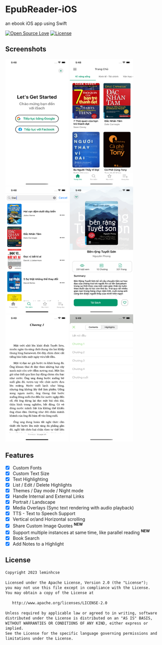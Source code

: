 # EpubReader-iOS
an ebook iOS app using Swift


[![Open Source Love](https://badges.frapsoft.com/os/v1/open-source.svg?v=102)](https://opensource.org/licenses/Apache-2.0)
[![License](https://img.shields.io/badge/license-Apache%202.0-blue.svg)](https://github.com/shameemreza/uray/blob/main/LICENSE)

## Screenshots

<img src="preview/preview1.png" height="400" width="200">
<img src="preview/preview2.png" height="400" width="200">
<img src="preview/preview3.png" height="400" width="200">
<img src="preview/preview4.png" height="400" width="200">
<img src="preview/preview5.png" height="400" width="200">
<img src="preview/preview6.png" height="400" width="200">

## Features

- [x] Custom Fonts
- [x] Custom Text Size
- [x] Text Highlighting
- [x] List / Edit / Delete Highlights
- [x] Themes / Day mode / Night mode
- [x] Handle Internal and External Links
- [x] Portrait / Landscape
- [x] Media Overlays (Sync text rendering with audio playback)
- [x] TTS - Text to Speech Support
- [x] Vertical or/and Horizontal scrolling
- [x] Share Custom Image Quotes **<sup>NEW</sup>**
- [x] Support multiple instances at same time, like parallel reading **<sup>NEW</sup>**
- [x] Book Search
- [x] Add Notes to a Highlight

## License

```
Copyright 2023 leminhcse

Licensed under the Apache License, Version 2.0 (the "License");
you may not use this file except in compliance with the License.
You may obtain a copy of the License at

   http://www.apache.org/licenses/LICENSE-2.0

Unless required by applicable law or agreed to in writing, software
distributed under the License is distributed on an "AS IS" BASIS,
WITHOUT WARRANTIES OR CONDITIONS OF ANY KIND, either express or implied.
See the License for the specific language governing permissions and
limitations under the License.
